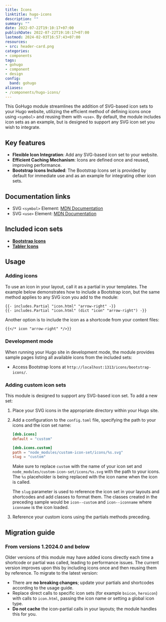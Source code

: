 ```yaml
---
title: Icons
linktitle: hugo-icons
description: ""
summary: ""
date: 2022-07-22T19:10:17+07:00
publishDate: 2022-07-22T19:10:17+07:00
lastmod: 2024-02-03T16:57:43+07:00
resources:
- src: header-card.png
categories:
- components
tags:
- gohugo
- component
- design
config:
  band: gohugo
aliases:
- /components/hugo-icons/
---
```


This GoHugo module streamlines the addition of SVG-based icon sets to your Hugo website, utilizing the efficient method of defining icons once using `<symbol>` and reusing them with `<use>`. By default, the module includes icon sets as an example, but is designed to support any SVG icon set you wish to integrate.

## Key features

* **Flexible Icon Integration**: Add any SVG-based icon set to your website.
* **Efficient Caching Mechanism**: Icons are defined once and reused, improving performance.
* **Bootstrap Icons Included**: The Bootstrap Icons set is provided by default for immediate use and as an example for integrating other icon sets.

## Documentation links

* SVG `<symbol>` Element: [MDN Documentation](https://developer.mozilla.org/en-US/docs/Web/SVG/Element/symbol)
* SVG `<use>` Element: [MDN Documentation](https://developer.mozilla.org/en-US/docs/Web/SVG/Element/use)

## Included icon sets

* [**Bootstrap Icons**](https://icons.getbootstrap.com/)
* [**Tabler Icons**](https://github.com/tabler/tabler-icons)

## Usage

### Adding icons

To use an icon in your layout, call it as a partial in your templates. The example below demonstrates how to include a Bootstrap icon, but the same method applies to any SVG icon you add to the module:

```go-html-template
{{- includes.Partial "icon.html" "arrow-right" -}}
{{- includes.Partial "icon.html" (dict "icon" "arrow-right") -}}
```

Another option is to include the icon as a shortcode from your content files:

```markdown
{{</* icon "arrow-right" */>}}
```

### Development mode

When running your Hugo site in development mode, the module provides sample pages listing all available icons from the included sets:

* Access Bootstrap Icons at `http://localhost:1313/icons/bootstrap-icons/`.

### Adding custom icon sets

This module is designed to support any SVG-based icon set. To add a new set:

1. Place your SVG icons in the appropriate directory within your Hugo site.
2. Add a configuration to the `config.toml` file, specifying the path to your icons and the icon set name:

   ```toml
   [dnb.icons]
   default = "custom"

   [dnb.icons.custom]
   path = "node_modules/custom-icon-set/icons/%s.svg"
   slug = "custom"
   ```

   Make sure to replace `custom` with the name of your icon set and `node_modules/custom-icon-set/icons/%s.svg` with the path to your icons. The `%s` placeholder is being replaced with the icon name when the icon is called.

   The `slug` parameter is used to reference the icon set in your layouts and shortcodes and add classes to format them. The classes created in the preceding sample would be `icon--custom` and `icon--iconname` where `iconname` is the icon loaded.

3. Reference your custom icons using the partials methods preceding.

## Migration guide

### From versions 1.2024.0 and below

Older versions of this module may have added icons directly each time a shortcode or partial was called, leading to performance issues. The current version improves upon this by including icons once and then reusing them by reference. To migrate to the latest version:

* There are **no breaking changes**; update your partials and shortcodes according to the usage guide.
* Replace direct calls to specific icon sets (for example `bsicon`, `heroicon`) with calls to `icon.html`, passing the icon name or setting a global icon type.
* **Do not cache** the icon-partial calls in your layouts; the module handles this for you.
